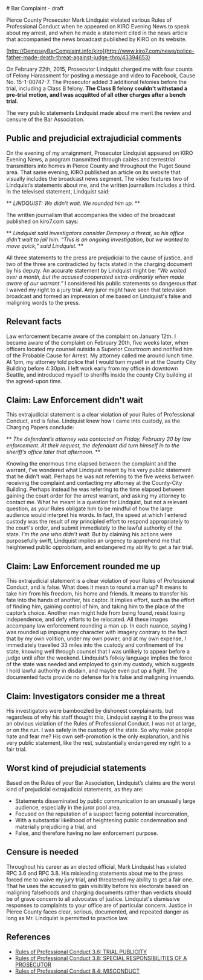 <title>Bar Complaint - Pierce County Prosecutor Mark Lindquist</title>
# Bar Complaint - draft

Pierce County Prosecutor Mark Lindquist violated various Rules 
of Professional Conduct when he appeared on KIRO Evening News to 
speak about my arrest, and when he made a statement cited
in the news article that accompanied the news broadcast 
published by KIRO on its website.

[http://DempseyBarComplaint.info/kiro](http://www.kiro7.com/news/police-father-made-death-threat-against-judge-thro/43394653)

On February 22th, 2015, Prosecutor Lindquist charged me 
with four counts of Felony Harassment for posting a message 
and video to Facebook, Cause No. 15-1-00747-7.
The Prosecutor added 3 additional felonies before the 
trial, including a Class B felony.
**The Class B felony couldn't withstand a pre-trial motion, 
and I was acquitted of all other charges after a bench 
trial.**

The very public statements Lindquist made about me merit the 
review and censure of the Bar Association.

## Public and prejudicial extrajudicial comments

On the evening of my arraignment, Prosecutor Lindquist 
appeared on KIRO Evening News, a program transmitted 
through cables and terrestrial transmitters into homes in 
Pierce County and throughout the Puget Sound area. That 
same evening, KIRO published an article on its website 
that visually includes the broadcast news segment. The 
video features two of Lindquist’s statements about me, and 
the written journalism includes a third. In the televised 
statement, Lindquist said:

** *LINDQUIST: We didn’t wait. We rounded him up.* **

The written journalism that accompanies the video of the 
broadcast published on kiro7.com says:

** *Lindquist said investigators consider Dempsey a threat, 
so his office didn't wait to jail him. “This is an ongoing 
investigation, but we wanted to move quick,” said 
Lindquist.* **

All three statements to the press are prejudicial to the cause 
of justice, and two of the three are contradicted by facts 
stated in the charging document by his deputy.
An accurate statement by Lindquist might be: *“We waited over 
a month, but the accused cooperated extra-ordinarily when 
made aware of our warrant.”*
I considered his public statements so dangerous that I 
waived my right to a jury trial. Any juror might have seen 
that television broadcast and formed an impression of me 
based on Lindquist's false and maligning words to the press.

## Relevant facts

Law enforcement became aware of the complaint on January 
12th. I became aware of the complaint on February 20th, 
five weeks later, when officers located my counsel outside 
a Superior Courtroom and notified him of the Probable Cause 
for Arrest. My attorney called me around lunch time. At 
1pm, my attorney told police that I would turn myself in 
at the County City Building before 4:30pm. I left work 
early from my office in downtown Seattle, and introduced 
myself to sheriffs inside the county City building at the 
agreed-upon time.

## Claim: Law Enforcement didn't wait

This extrajudicial statement is a clear violation of 
your Rules of Professional Conduct, and is false. 
Lindquist knew how I came into custody, as the 
Charging Papers conclude:

** *The defendant’s attorney was contacted on Friday, 
February 20 by law enforcement. At their request, the 
defendant did turn himself in to the sheriff’s office 
later that afternoon.* **

Knowing the enormous time elapsed between the 
complaint and the warrant, I've wondered what 
Lindquist meant by his very public statement that he 
didn't wait. Perhaps he was not referring to the five 
weeks between receiving the complaint and contacting 
my attorney at the County-City Building. Perhaps 
instead he was referring to the time elapsed between 
gaining the court order for the arrest warrant, and 
asking my attorney to contact me. What he meant is a 
question for Lindquist, but not a relevant question, 
as your Rules obligate him to be mindful of how the 
large audience would interpret his words. In fact, the 
speed at which I entered custody was the result of 
*my* principled effort to respond appropriately to the 
court's order, and submit immediately to the lawful 
authority of the state. *I’m the one who didn’t wait.* 
But by claiming his actions were purposefully swift, 
Lindquist implies an urgency to apprehend me that 
heightened public opprobrium, and endangered my 
ability to get a fair trial.

## Claim: Law Enforcement rounded me up

This extrajudicial statement is a clear violation of your Rules 
of Professional Conduct, and is false.
What does it mean to round a man up? It means to take him 
from his freedom, his home and friends. It means to 
transfer his fate into the hands of another, his captor. It 
implies effort, such as the effort of finding him, gaining 
control of him, and taking him to the place of the captor’s 
choice. Another man might hide from being found, resist 
losing independence, and defy efforts to be relocated. All 
these images accompany law enforcement rounding a man up. 
In each nuance, saying I was rounded up impugns my 
character with imagery contrary to the fact that by 
my own volition, under my own power, and at my own expense, 
I immediately travelled 33 miles into the custody and 
confinement of the state, knowing well through counsel that 
I was unlikely to appear before a judge until after the weekend. 
Lindquist’s folksy language implies the force of the state 
was needed and employed to gain my custody, which suggests 
I hold lawful authority in disdain, and maybe even put up a 
fight. The documented facts provide no defense for his
false and maligning innuendo.

## Claim: Investigators consider me a threat

His investigators were bamboozled by dishonest complainants,
but regardless of why his staff thought this, Lindquist saying 
it to the press was an obvious violation of the Rules of 
Professional Conduct.
I was not at large, or on the run. I 
was safely in the custody of the state. So why make people 
hate and fear me? His own self-promotion is the only 
explanation, and his very public statement, like the rest, 
substantially endangered my right to a fair trial.

## Worst kind of prejudicial statements

Based on the Rules of your Bar Association, 
Lindquist’s claims are the worst kind of prejudicial extrajudicial
statements, as they are:

 + Statements disseminated by public communication to an 
unusually large audience, especially in the juror pool area,
 + Focused on the reputation of a suspect facing potential 
incarceration,
 + With a substantial likelihood of heightening public 
condemnation and materially prejudicing a trial, and
 + False, and therefore having no law enforcement purpose.

## Censure is needed

Throughout his career as an elected official, Mark 
Lindquist has violated RPC 3.6 and RPC 3.8. His misleading 
statements about me to the press forced me to waive my jury 
trial, and threatened my ability to get a fair one. That he 
uses the accused to gain visibility before his electorate 
based on maligning falsehoods and charging documents rather 
than verdicts should be of grave concern to all advocates 
of justice. Lindquist's dismissive responses to complaints to your office
are of particular concern. Justice in Pierce 
County faces clear, serious, documented, and repeated 
danger as long as Mr. Lindquist is permitted to practice 
law.

## References

* [Rules of Professional Conduct 3.6: TRIAL PUBLICITY](rpc36.html)
* [Rules of Professional Conduct 3.8: SPECIAL RESPONSIBILITIES OF A PROSECUTOR](rpc38.html)
* [Rules of Professional Conduct 8.4: MISCONDUCT](rpc84.html)


